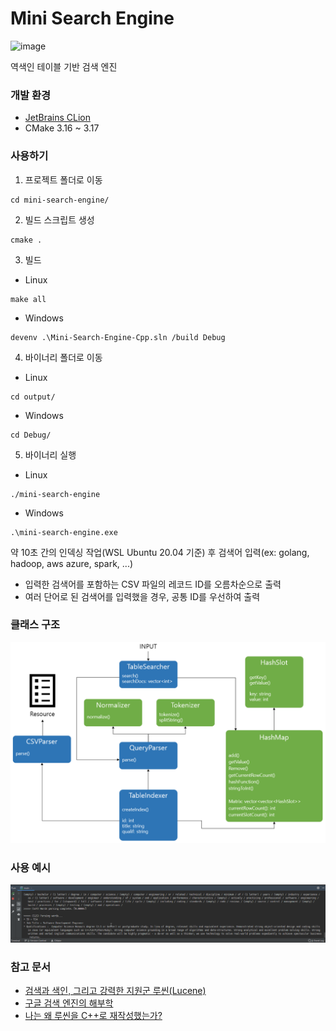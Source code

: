 # Mini Search Engine

<img src="https://img.shields.io/badge/version-1.0.0-blue.svg" alt="image" />

역색인 테이블 기반 검색 엔진

### 개발 환경

* [JetBrains CLion](https://www.jetbrains.com/clion/?fromMenu)
* CMake 3.16 ~ 3.17

### 사용하기
1. 프로젝트 폴더로 이동
```
cd mini-search-engine/
```
2. 빌드 스크립트 생성
```
cmake .
```
3. 빌드
* Linux
```
make all
```
* Windows
```
devenv .\Mini-Search-Engine-Cpp.sln /build Debug
```
4. 바이너리 폴더로 이동
* Linux
```
cd output/
```
* Windows
```
cd Debug/
```
5. 바이너리 실행
* Linux
```
./mini-search-engine
```
* Windows
```
.\mini-search-engine.exe
```

약 10초 간의 인덱싱 작업(WSL Ubuntu 20.04 기준) 후 검색어 입력(ex: golang, hadoop, aws azure, spark, ...)

* 입력한 검색어를 포함하는 CSV 파일의 레코드 ID를 오름차순으로 출력
* 여러 단어로 된 검색어를 입력했을 경우, 공통 ID를 우선하여 출력

### 클래스 구조

![alt text](resources/arch.PNG)

### 사용 예시

![alt text](resources/example.gif)

### 참고 문서

* [검색과 색인, 그리고 강력한 지원군 루씬(Lucene)](https://blog.naver.com/tmondev/220323614797)
* [구글 검색 엔진의 해부학](http://www.emh.co.kr/content.pl?google_search_engine)
* [나는 왜 루씬을 C++로 재작성했는가?](https://deview.kr/data/deview/2019/presentation/[145]%EB%82%98%EB%8A%94%20%EC%99%9C%20%EB%A3%A8%EC%94%AC%EC%9D%84%20C++%EB%A1%9C%20%EC%9E%AC%EC%9E%91%EC%84%B1%ED%96%88%EB%8A%94%EA%B0%80.pdf)
